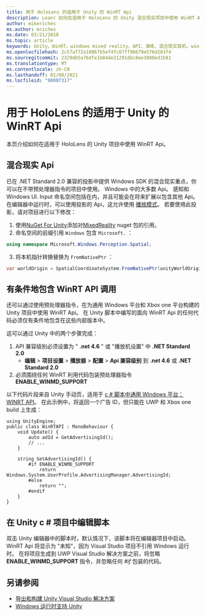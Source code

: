 ```yaml
---
title: 用于 HoloLens 的适用于 Unity 的 WinRT Api
description: Leanr 如何在适用于 HoloLens 的 Unity 混合现实项目中使用 WinRT Api 和 Windows 命名空间。
author: mikeriches
ms.author: mriches
ms.date: 03/21/2018
ms.topic: article
keywords: Unity，WinRT，windows mixed reality，API，演练，混合现实耳机，windows mixed reality 耳机，虚拟现实耳机，混合现实 Api
ms.openlocfilehash: 2c57af72a10867b5ef4fc87ff96679e576d203f4
ms.sourcegitcommit: 2329db5a76dfe1b844e21291dbc8ee3888ed1b81
ms.translationtype: MT
ms.contentlocale: zh-CN
ms.lasthandoff: 01/08/2021
ms.locfileid: "98007317"
---
```

# <a name="winrt-apis-with-unity-for-hololens"></a>用于 HoloLens 的适用于 Unity 的 WinRT Api

本页介绍如何在适用于 HoloLens 的 Unity 项目中使用 WinRT Api。

## <a name="mixed-reality-apis"></a>混合现实 Api

已在 .NET Standard 2.0 兼容的投影中提供 Windows SDK 的混合现实重点，你可以在不带预处理器指令的项目中使用。 Windows 中的大多数 Api。 感知和 Windows UI. Input 命名空间包括在内，并且可能会在将来扩展以包含其他 Api。 在编辑器中运行时，可以使用投影的 Api，这允许使用 [播放模式](https://docs.microsoft.com//windows/mixed-reality/unity-play-mode)。 若要使用此投影，请对项目进行以下修改：

1) 使用[NuGet For Unity](https://github.com/GlitchEnzo/NuGetForUnity)添加对[MixedReality](https://www.nuget.org/packages/Microsoft.Windows.MixedReality.DotNetWinRT) nuget 包的引用。
2) 命名空间的前缀引用 `Windows` 包含 `Microsoft.` ：
```cs
using namespace Microsoft.Windows.Perception.Spatial;
```
3) 将本机指针转换替换为 `FromNativePtr` ：
```cs
var worldOrigin = SpatialCoordinateSystem.FromNativePtr(unityWorldOriginPtr);
```

## <a name="conditionally-include-winrt-api-calls"></a>有条件地包含 WinRT API 调用

还可以通过使用预处理器指令，在为通用 Windows 平台和 Xbox one 平台构建的 Unity 项目中使用 WinRT Api。 在 Unity 脚本中编写的面向 WinRT Api 的任何代码必须仅有条件地包含在这些内部版本中。 

这可以通过 Unity 中的两个步骤完成：
1) API 兼容级别必须设置为 " **.net 4.6** " 或 "播放机设置" 中 **.NET Standard 2.0**
    - **编辑**  > **项目设置**  > **播放器**  > **配置**  > **Api 兼容级别** 到 **.net 4.6** 或 **.NET Standard 2.0**
2) 必须围绕任何 WinRT 利用代码包装预处理器指令 **ENABLE_WINMD_SUPPORT**

以下代码片段来自 Unity 手动页，适用于 [c # 脚本中通用 Windows 平台： WINRT API](https://docs.unity3d.com/Manual/windowsstore-scripts.html)。 在此示例中，将返回一个广告 ID，但只能在 UWP 和 Xbox one build 上生成：

```
using UnityEngine;
public class WinRTAPI : MonoBehaviour {
    void Update() {
        auto adId = GetAdvertisingId();
        // ...
    }

    string GetAdvertisingId() {
        #if ENABLE_WINMD_SUPPORT
            return Windows.System.UserProfile.AdvertisingManager.AdvertisingId;
        #else
            return "";
        #endif
    }
}
```

## <a name="edit-your-scripts-in-a-unity-c-project"></a>在 Unity c # 项目中编辑脚本

双击 Unity 编辑器中的脚本时，默认情况下，该脚本将在编辑器项目中启动。 WinRT Api 将显示为 "未知"，因为 Visual Studio 项目不引用 Windows 运行时。 在将项目生成到 UWP Visual Studio 解决方案之前，将忽略 **ENABLE_WINMD_SUPPORT** 指令，并忽略任何 *#if* 包装的代码。

## <a name="see-also"></a>另请参阅
* [导出和构建 Unity Visual Studio 解决方案](exporting-and-building-a-unity-visual-studio-solution.md)
* [Windows 运行时支持 Unity](https://docs.unity3d.com/Manual/IL2CPP-WindowsRuntimeSupport.html)
